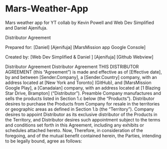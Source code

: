 # Mars-Weather-App
 Mars weather app for YT collab by Kevin Powell and Web Dev Simplified and Daniel Ajenifuja.

Distributor Agreement

Prepared for:
[Daniel] [Ajenifuja]
[MarsMission app Google Console]

Created by:
[Web Dev Simplified & Daniel ] [Ajenifuja]
[Github Webview]

Distributor Agreement
Distributor Agreement THIS DISTRIBUTOR AGREEMENT (this “Agreement”) is made and effective as of [Effective date], by and between [Sender.Company], a [Sender.Country] company, with an address located at [New York and Toronto] (GitHub), and [MarsMission Google Play], a [Canadaian] company, with an address located at [1 Blazing Star Drive, Brampton] (“Distributor”).
Preamble
Company manufactures and sells the products listed in Section 1.c below (the “Products”). Distributor desires to purchase the Products from Company for resale in the territories or geographic areas as defined in Section 1.b (the “Territory”). Company desires to appoint Distributor as its exclusive distributor of the Products in the Territory, and Distributor desires such appointment subject to the terms and conditions set forth in this Agreement, including any exhibits or schedules attached hereto.
Now, Therefore, in consideration of the foregoing, and of the mutual benefit contained herein, the Parties, intending to be legally bound, agree as follows:


